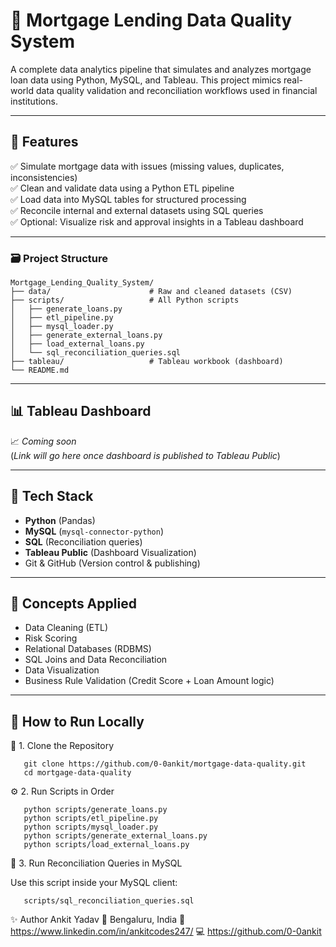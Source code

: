 # 🏦 Mortgage Lending Data Quality System

A complete data analytics pipeline that simulates and analyzes mortgage loan data using Python, MySQL, and Tableau. This project mimics real-world data quality validation and reconciliation workflows used in financial institutions.

---

## 🚀 Features

✅ Simulate mortgage data with issues (missing values, duplicates, inconsistencies)  
✅ Clean and validate data using a Python ETL pipeline  
✅ Load data into MySQL tables for structured processing  
✅ Reconcile internal and external datasets using SQL queries  
✅ Optional: Visualize risk and approval insights in a Tableau dashboard  

---

### 🗃️ Project Structure

```
Mortgage_Lending_Quality_System/
├── data/                      # Raw and cleaned datasets (CSV)
├── scripts/                   # All Python scripts
│   ├── generate_loans.py
│   ├── etl_pipeline.py
│   ├── mysql_loader.py
│   ├── generate_external_loans.py
│   ├── load_external_loans.py
│   └── sql_reconciliation_queries.sql
├── tableau/                   # Tableau workbook (dashboard)
└── README.md
```



---

## 📊 Tableau Dashboard

📈 *Coming soon*  
(*Link will go here once dashboard is published to Tableau Public*)

---

## 🧰 Tech Stack

- **Python** (Pandas)
- **MySQL** (`mysql-connector-python`)
- **SQL** (Reconciliation queries)
- **Tableau Public** (Dashboard Visualization)
- Git & GitHub (Version control & publishing)

---

## 🧠 Concepts Applied

- Data Cleaning (ETL)
- Risk Scoring
- Relational Databases (RDBMS)
- SQL Joins and Data Reconciliation
- Data Visualization
- Business Rule Validation (Credit Score + Loan Amount logic)

---

## 📌 How to Run Locally

🧾 1. Clone the Repository
```
   git clone https://github.com/0-0ankit/mortgage-data-quality.git
   cd mortgage-data-quality

```

⚙️ 2. Run Scripts in Order

```
   python scripts/generate_loans.py
   python scripts/etl_pipeline.py
   python scripts/mysql_loader.py
   python scripts/generate_external_loans.py
   python scripts/load_external_loans.py

```

🧮 3. Run Reconciliation Queries in MySQL

Use this script inside your MySQL client:
```
   scripts/sql_reconciliation_queries.sql
```
✨ Author
Ankit Yadav
📍 Bengaluru, India
🔗 https://www.linkedin.com/in/ankitcodes247/
💻 https://github.com/0-0ankit










